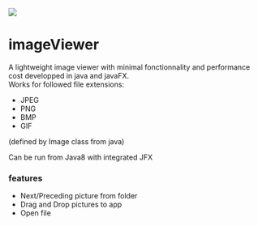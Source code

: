 ![](https://travis-ci.org/safirex/imageViewer.svg?branch=master)
# imageViewer

A lightweight image viewer with minimal fonctionnality and performance cost developped in java and javaFX.<br>Works for followed file extensions:
* JPEG
* PNG
* BMP
* GIF
</p>(defined by Image class from java)
 

<p>
Can be run from Java8 with integrated JFX 
</p>



### features
* Next/Preceding picture from folder
* Drag and Drop pictures to app
* Open file
